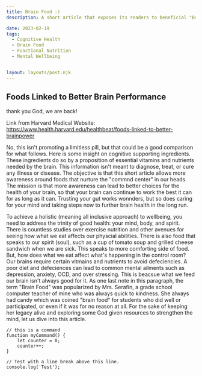 ```yaml
---
title: Brain Food :)
description: A short article that exposes its readers to beneficial "Brain Food", or a food that nourishes the brain, for enhanced performance and health.

date: 2023-02-19
tags: 
  - Cognitive Health
  - Brain Food
  - Functional Nutrition
  - Mental Wellbeing


layout: layouts/post.njk
---
```


## Foods Linked to Better Brain Performance

thank you God, we are back!

Link from Harvard Medical Website: https://www.health.harvard.edu/healthbeat/foods-linked-to-better-brainpower 


No, this isn't promoting a limitless pill, but that could be a good comparison for what follows. Here is some insight on cognitive supporting ingredients. These ingredients do so by a proposition of essential vitamins and nutrients needed by the brain. This information isn't meant to diagnose, treat, or cure any illness or disease. The objective is that this short article allows more awareness around foods that nurture the "commnd center" in our heads. The mission is that more awareness can lead to better choices for the health of your brain, so that your brain can continue to work the best it can for as long as it can. Trusting your gut works wonnders, but so does caring for your mind and taking steps now to further brain health in the long run. 


To achieve a holistic (meaning all inclusive approach) to wellbeing, you need to address the trinity of good health: your mind, body, and spirit. There is countless studies over exercise nutrition and other avenues for seeing how what we eat affects our physcial abilities. There is also food that speaks to our spirit (soul), such as a cup of tomato soup and grilled cheese sandwich when we are sick. This speaks to more comforting side of food. But, how does what we eat affect what's happening in the control room? Our brains require certain vitmains and nutrients to avoid defeciencies. A poor diet and defeciences can lead to common mental ailments such as depression, anxiety, OCD, and over stressing. This is beacsue what we feed our brain isn't always good for it. As one last note in this paragraph, the term "Brain Food" was popularized by Mrs. Serafin, a grade school computer teacher of mine who was always quick to kindness. She always had candy which was coined "brain food" for students who did well or participated, or even if it was for no reason at all. For the sake of keeping her legacy alive and exploring some God given resources to strengthen the mind, let us dive into this article.

```text/2-3
// this is a command
function myCommand() {
	let counter = 0;
	counter++;
}

// Test with a line break above this line.
console.log('Test');
```
